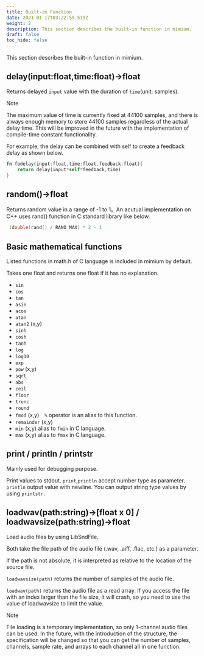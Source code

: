 ```yaml
---
title: Built-in Function
date: 2021-01-17T03:22:59.519Z
weight: 2
description: This section describes the built-in function in mimium.
draft: false
toc_hide: false
---
```

This section describes the built-in function in mimium.
## delay(input:float,time:float)->float

Returns delayed `input` value with the duration of `time`(unit: samples).


> [!NOTE]
> The maximum value of time is currently fixed at 44100 samples, and there is always enough memory to store 44100 samples regardless of the actual delay time. This will be improved in the future with the implementation of compile-time constant functionality.

For example, the delay can be combined with self to create a feedback delay as shown below.

```rust
fn fbdelay(input:float,time:float,feedback:float){
    return delay(input*self*feedback,time)
}
```

## random()->float

Returns random value in a range of -1 to 1。An acutual implementation on C++ uses rand() function in C standard library like below.

```cpp
 (double)rand() / RAND_MAX) * 2 - 1
```

## Basic mathematical functions

Listed functions in math.h of C language is included in mimium by default.

Takes one float and returns one float if it has no explanation.

- `sin`
- `cos`
- `tan`
- `asin`
- `acos`
- `atan`
- `atan2` (x,y)
- `sinh`
- `cosh`
- `tanh`
- `log`
- `log10`
- `exp`
- `pow` (x,y)
- `sqrt`
- `abs`
- `ceil`
- `floor`
- `trunc`
- `round`
- `fmod` (x,y)　`%` operator is an alias to this function.
- `remainder` (x,y)
- `min` (x,y) alias to `fmin` in C language.
- `max` (x,y) alias to `fmax` in C language.


## print / println / printstr

Mainly used for debugging purpose.

Print values to stdout.
`print`,`println` accept number type as parameter.
`println` output value with newline.
You can output string type values by using `printstr`.

## loadwav(path:string)->[float x 0] / loadwavsize(path:string)->float

Load audio files by using LibSndFile.

Both take the file path of the audio file (.wav, .aiff, .flac, etc.) as a parameter.

If the path is not absolute, it is interpreted as relative to the location of the source file.

`loadwavsize(path)` returns the number of samples of the audio file.

`loadwav(path)` returns the audio file as a read array.
If you access the file with an index larger than the file size, it will crash, so you need to use the value of loadwavsize to limit the value.

> [!NOTE]
> File loading is a temporary implementation, so only 1-channel audio files can be used.
> In the future, with the introduction of the structure, the specification will be changed so that you can get the number of samples, channels, sample rate, and arrays to each channel all in one function.
> 